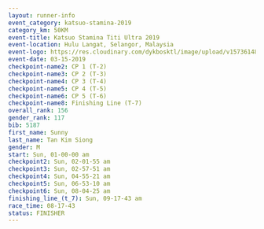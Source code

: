 ```yaml
---
layout: runner-info 
event_category: katsuo-stamina-2019 
category_km: 50KM 
event-title: Katsuo Stamina Titi Ultra 2019 
event-location: Hulu Langat, Selangor, Malaysia 
event-logo: https://res.cloudinary.com/dykbosktl/image/upload/v1573614825/Logo/Logo_p7ft6n.png
event-date: 03-15-2019 
checkpoint-name2: CP 1 (T-2) 
checkpoint-name3: CP 2 (T-3) 
checkpoint-name4: CP 3 (T-4) 
checkpoint-name5: CP 4 (T-5) 
checkpoint-name6: CP 5 (T-6) 
checkpoint-name8: Finishing Line (T-7) 
overall_rank: 156
gender_rank: 117
bib: 5187
first_name: Sunny
last_name: Tan Kim Siong
gender: M
start: Sun, 01-00-00 am
checkpoint2: Sun, 02-01-55 am
checkpoint3: Sun, 02-57-51 am
checkpoint4: Sun, 04-55-21 am
checkpoint5: Sun, 06-53-10 am
checkpoint6: Sun, 08-04-25 am
finishing_line_(t_7): Sun, 09-17-43 am
race_time: 08-17-43
status: FINISHER
---
```

